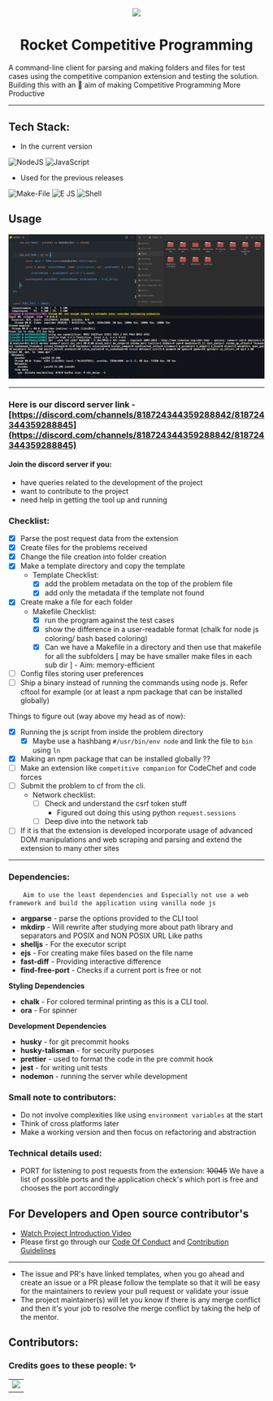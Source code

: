 ﻿<p align="center"><img src="https://media0.giphy.com/media/f6hnhHkks8bk4jwjh3/giphy.gif" align="center" width="200"></p>
<h1 align="center">Rocket Competitive Programming</h1>

A command-line client for parsing and making folders and files for test cases using the competitive companion extension and testing the solution. Building this with an 🎯 aim of making Competitive Programming More Productive

---

## Tech Stack:

-   In the current version

<img alt="NodeJS" src="https://img.shields.io/badge/vanilla node.js%20-%2343853D.svg?&style=for-the-badge&logo=node.js&logoColor=white"/>
<img alt="JavaScript" src="https://img.shields.io/badge/javascript%20-%23323330.svg?&style=for-the-badge&logo=javascript&logoColor=%23F7DF1E"/>

-   Used for the previous releases

<img alt="Make-File" src="https://img.shields.io/badge/makefile%20-%23107C10.svg?&style=for-the-badge&logo=makefile&logoColor=white"/> 
<img alt="E JS" src="https://img.shields.io/badge/E%20js%20-%23000000.svg?&style=for-the-badge&logo=E.js&logoColor=white"/> 
<img alt="Shell" src="https://img.shields.io/badge/shell%20-%23121011.svg?&style=for-the-badge&logo=gnu-bash&logoColor=white"/>

## Usage

<img src="./docs_assets/project videos/demo.gif">

---

### Here is our discord server link - [https://discord.com/channels/818724344359288842/818724344359288845](https://discord.com/channels/818724344359288842/818724344359288845)

#### Join the discord server if you:

-   have queries related to the development of the project
-   want to contribute to the project
-   need help in getting the tool up and running

### Checklist:

-   [x] Parse the post request data from the extension
-   [x] Create files for the problems received
-   [x] Change the file creation into folder creation
-   [x] Make a template directory and copy the template
    -   Template Checklist:
        -   [x] add the problem metadata on the top of the problem file
        -   [x] add only the metadata if the template not found
-   [x] Create make a file for each folder
    -   Makefile Checklist:
        -   [x] run the program against the test cases
        -   [x] show the difference in a user-readable format (chalk for node js coloring/ bash based coloring)
        -   [x] Can we have a Makefile in a directory and then use that makefile for all the subfolders [ may be have smaller make files in each sub dir ] - Aim: memory-efficient
-   [ ] Config files storing user preferences
-   [ ] Ship a binary instead of running the commands using node js. Refer cftool for example (or at least a npm package that can be installed globally)

Things to figure out (way above my head as of now):

-   [x] Running the js script from inside the problem directory
    -   [x] Maybe use a hashbang `#/usr/bin/env node` and link the file to `bin` using `ln`
-   [x] Making an npm package that can be installed globally ??
-   [ ] Make an extension like `competitive companion` for CodeChef and code forces
-   [ ] Submit the problem to cf from the cli.
    -   Network checklist:
        -   [ ] Check and understand the csrf token stuff
            -   Figured out doing this using python `request.sessions`
        -   [ ] Deep dive into the network tab
-   [ ] If it is that the extension is developed incorporate usage of advanced DOM manipulations and web scraping and parsing and extend the extension to many other sites

---

### Dependencies:

        Aim to use the least dependencies and Especially not use a web framework and build the application using vanilla node js

-   **argparse** - parse the options provided to the CLI tool
-   **mkdirp** - Will rewrite after studying more about path library and separators and POSIX and NON POSIX URL Like paths
-   **shelljs** - For the executor script
-   **ejs** - For creating make files based on the file name
-   **fast-diff** - Providing interactive difference
-   **find-free-port** - Checks if a current port is free or not

**Styling Dependencies**

-   **chalk** - For colored terminal printing as this is a CLI tool.
-   **ora** - For spinner

**Development Dependencies**

-   **husky** - for git precommit hooks
-   **husky-talisman** - for security purposes
-   **prettier** - used to format the code in the pre commit hook
-   **jest** - for writing unit tests
-   **nodemon** - running the server while development

### Small note to contributors:

-   Do not involve complexities like using `environment variables` at the start
-   Think of cross platforms later
-   Make a working version and then focus on refactoring and abstraction

### Technical details used:

-   PORT for listening to post requests from the extension: ~~10045~~ We have a list of possible ports and the application check's which port is free and chooses the port accordingly

## For Developers and Open source contributor's

-   [Watch Project Introduction Video](https://youtu.be/3hCQKaUxKRQ)
-   Please first go through our [Code Of Conduct](https://github.com/kaushik-rishi/rocketcp/blob/develop/CODE_OF_CONDUCT.md) and [Contribution Guidelines](https://github.com/kaushik-rishi/rocketcp/blob/develop/CONTRIBUTING.md)

---

-   The issue and PR's have linked templates, when you go ahead and create an issue or a PR please follow the template so that it will be easy for the maintainers to review your pull request or validate your issue
-   The project maintainer(s) will let you know if there is any merge conflict and then it's your job to resolve the merge conflict by taking the help of the mentor.

## Contributors:

### Credits goes to these people: ✨

<table>
	<tr>
		<td>
   <a href="https://github.com/kaushik-rishi/rocketcp/graphs/contributors">
  <img src="https://contrib.rocks/image?repo=kaushik-rishi/rocketcp" />
</a>
		</td>
	</tr>
</table>
